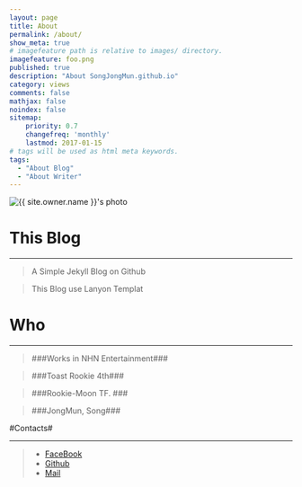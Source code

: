 ```yaml
---
layout: page
title: About
permalink: /about/
show_meta: true
# imagefeature path is relative to images/ directory.
imagefeature: foo.png
published: true
description: "About SongJongMun.github.io"
category: views
comments: false
mathjax: false
noindex: false
sitemap:
    priority: 0.7
    changefreq: 'monthly'
    lastmod: 2017-01-15
# tags will be used as html meta keywords.    
tags:
  - "About Blog"
  - "About Writer"
---
```


<div class="post-author text-center">                       
            <img src="{{ site.urlimg }}{{ site.owner.avatar }}" alt="{{ site.owner.name }}'s photo" itemprop="image" class="post-avatar img-circle img-responsive"/> 
<span class="social-icons" style="padding-top: 10px; padding-bottom: 1px;">
<a href="{{ site.url }}/cv" title="Curriculum Vitae" class="social-icons"><i class="iconm iconm-profile" style="vertical-align: top;"></i></a>
<a href="{{ site.url }}/about/publications/" class="social-icons" title="Publications"><i class="iconm iconm-file-pdf"></i></a>
<a href="{{ site.owner.linkedin }}" class="social-icons" title="LinkedIn profile"><i class="iconm iconm-linkedin2"></i></a>
</span>
</div>

# This Blog #

---

>A Simple Jekyll Blog on Github

>This Blog use Lanyon Templat



# Who #

---

>###Works in NHN Entertainment###

>###Toast Rookie 4th###

>###Rookie-Moon TF. ###

>###JongMun, Song###


#Contacts#

---

>* [FaceBook](https://www.facebook.com/powerioge)
>* [Github](https://github.com/SongJongMun)
>* [Mail](mailto:skuugioge@gmail.com)

